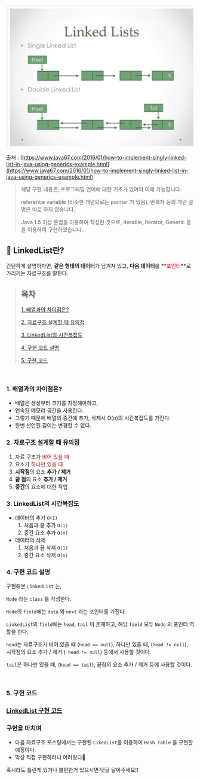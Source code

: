 <img src="../../image/LinkedList.png">

출처 : [https://www.java67.com/2016/01/how-to-implement-singly-linked-list-in-java-using-generics-example.html](https://www.java67.com/2016/01/how-to-implement-singly-linked-list-in-java-using-generics-example.html)

> 해당 구현 내용은, 프로그래밍 언어에 대한 기초가 있어야 이해 가능합니다.
> 
>reference variable (비슷한 개념으로는 pointer 가 있음), 반복자 등의 개념 설명은 따로 하지 않습니다.
> 
>Java 1.5 이상 문법을 이용하여 작성한 것으로,
>Iterable, Iterator, Generic 등을 이용하여 구현하였습니다.




## 🔗 LinkedList란?

간단하게 설명하자면, **같은 형태의 데이터**가 담겨져 있고,
**다음 데이터**를 **<span style="color: red">포인터</span>**로 가리키는 자료구조를 말한다.

> ## 목차
>[1. 배열과의 차이점은?](#1-배열과의-차이점은)
> 
>[2. 자료구조 설계할 때 유의점](#2-자료구조-설계할-때-유의점)
> 
>[3. LinkedList의 시간복잡도](#3-LinkedList의-시간복잡도)
>
>[4. 구현 코드 설명](#4-구현-코드-설명)
>
>[5. 구현 코드](#5-구현-코드)


<br/>

### 1. 배열과의 차이점은?
- 배열은 생성부터 크기를 지정해야하고,
- 연속된 메모리 공간을 사용한다.
- 그렇기 때문에 배열의 중간에 추가, 삭제시 O(n)의 시간복잡도를 가진다.
- 한번 선언된 길이는 변경할 수 없다.
  <br/>
### 2. 자료구조 설계할 때 유의점

1. 자료 구조가 <span style="color: #b71c1c">비어 있을 때</span>
2. 요소가 <span style="color: #b71c1c">하나만 있을 때</span>
3. **시작점**의 요소 **추가 / 제거**
4. **끝 점**의 요소 **추가 / 제거**
5. **중간**의 요소에 대한 작업
   <br/>
### 3. LinkedList의 시간복잡도
- 데이터의 추가 ```O(1)```
    1. 처음과 끝 추가 ```O(1)```
    2. 중간 요소 추가 ```O(n)```
       <br/>
- 데이터의 삭제
    1. 처음과 끝 삭제 ```O(1)```
    2. 중간 요소 삭제 ```O(n)```
       <br/>
### 4. 구현 코드 설명

구현해본 ```LinkedList``` 는,

```Node``` 라는 ```class``` 를 작성한다.

```Node```의 ```field```에는 ```data``` 와 ```next``` 라는 포인터를 가진다.

```LinkedList```의 ```field```에는
```head```, ```tail``` 이 존재하고, 해당 ```field``` 모두 ```Node``` 의 포인터 역할을 한다.

```head```는
자료구조가 비어 있을 때 (```head == null```),
하나만 있을 때, (```head != null```),
시작점의 요소 추가 / 제거 (``` head != null```) 등에서 사용할 것이다.

```tail```은
하나만 있을 때, (```head == tail```),
끝점의 요소 추가 / 제거 등에 사용할 것이다.

<br/>

### 5. 구현 코드
### [LinkedList 구현 코드](./LinkedList.java)


### 구현을 마치며
- 다음 자료구조 포스팅에서는 구현된 ```LikedList```를 이용하여 ```Hash Table``` 을 구현할 예정이다.
- 막상 직접 구현하려니 어려웠다🤣


혹시라도 틀린게 있거나 불편한거 있으시면 댓글 달아주세요!!